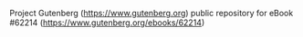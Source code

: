 Project Gutenberg (https://www.gutenberg.org) public repository for eBook #62214 (https://www.gutenberg.org/ebooks/62214)

